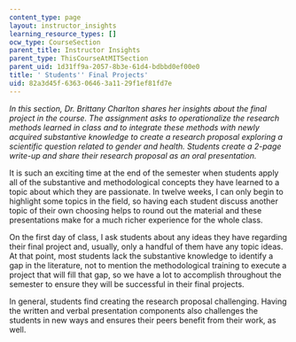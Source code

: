 ```yaml
---
content_type: page
layout: instructor_insights
learning_resource_types: []
ocw_type: CourseSection
parent_title: Instructor Insights
parent_type: ThisCourseAtMITSection
parent_uid: 1d31ff9a-2057-8b3e-61d4-bdbbd0ef00e0
title: ' Students'' Final Projects'
uid: 82a3d45f-6363-0646-3a11-29f1ef81fd7e
---
```


_In this section, Dr. Brittany Charlton shares her insights about the final project in the course. The assignment asks to operationalize the research methods learned in class and to integrate these methods with newly acquired substantive knowledge to create a research proposal exploring a scientific question related to gender and health. Students create a 2-page write-up and share their research proposal as an oral presentation._

It is such an exciting time at the end of the semester when students apply all of the substantive and methodological concepts they have learned to a topic about which they are passionate. In twelve weeks, I can only begin to highlight some topics in the field, so having each student discuss another topic of their own choosing helps to round out the material and these presentations make for a much richer experience for the whole class.

On the first day of class, I ask students about any ideas they have regarding their final project and, usually, only a handful of them have any topic ideas. At that point, most students lack the substantive knowledge to identify a gap in the literature, not to mention the methodological training to execute a project that will fill that gap, so we have a lot to accomplish throughout the semester to ensure they will be successful in their final projects.

In general, students find creating the research proposal challenging. Having the written and verbal presentation components also challenges the students in new ways and ensures their peers benefit from their work, as well.